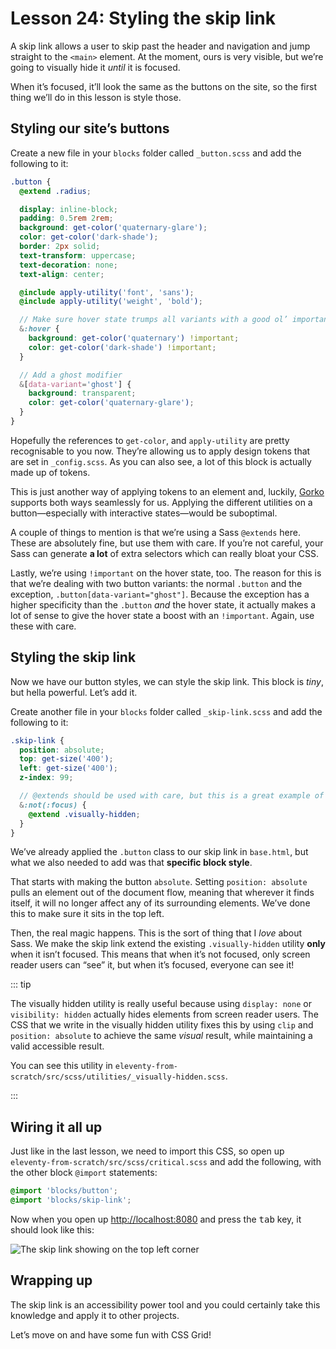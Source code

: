 # Lesson 24: Styling the skip link

<ContentWarning />
 
A skip link allows a user to skip past the header and navigation and jump straight to the `<main>` element. At the moment, ours is very visible, but we’re going to visually hide it _until_ it is focused.

When it’s focused, it’ll look the same as the buttons on the site, so the first thing we’ll do in this lesson is style those.

## Styling our site’s buttons

Create a new file in your `blocks` folder called `_button.scss` and add the following to it:

```scss
.button {
  @extend .radius;

  display: inline-block;
  padding: 0.5rem 2rem;
  background: get-color('quaternary-glare');
  color: get-color('dark-shade');
  border: 2px solid;
  text-transform: uppercase;
  text-decoration: none;
  text-align: center;

  @include apply-utility('font', 'sans');
  @include apply-utility('weight', 'bold');

  // Make sure hover state trumps all variants with a good ol’ important
  &:hover {
    background: get-color('quaternary') !important;
    color: get-color('dark-shade') !important;
  }

  // Add a ghost modifier
  &[data-variant='ghost'] {
    background: transparent;
    color: get-color('quaternary-glare');
  }
}
```

Hopefully the references to `get-color`, and `apply-utility` are pretty recognisable to you now. They’re allowing us to apply design tokens that are set in `_config.scss`. As you can also see, a lot of this block is actually made up of tokens.

This is just another way of applying tokens to an element and, luckily, [Gorko](https://github.com/hankchizljaw/gorko) supports both ways seamlessly for us. Applying the different utilities on a button—especially with interactive states—would be suboptimal.

A couple of things to mention is that we’re using a Sass `@extends` here. These are absolutely fine, but use them with care. If you’re not careful, your Sass can generate **a lot** of extra selectors which can really bloat your CSS.

Lastly, we’re using `!important` on the hover state, too. The reason for this is that we’re dealing with two button variants: the normal `.button` and the exception, `.button[data-variant="ghost"]`. Because the exception has a higher specificity than the `.button` _and_ the hover state, it actually makes a lot of sense to give the hover state a boost with an `!important`. Again, use these with care.

## Styling the skip link

Now we have our button styles, we can style the skip link. This block is _tiny_, but hella powerful. Let’s add it.

Create another file in your `blocks` folder called `_skip-link.scss` and add the following to it:

```scss
.skip-link {
  position: absolute;
  top: get-size('400');
  left: get-size('400');
  z-index: 99;

  // @extends should be used with care, but this is a great example of them being hella useful
  &:not(:focus) {
    @extend .visually-hidden;
  }
}
```

We’ve already applied the `.button` class to our skip link in `base.html`, but what we also needed to add was that **specific block style**.

That starts with making the button `absolute`. Setting `position: absolute` pulls an element out of the document flow, meaning that wherever it finds itself, it will no longer affect any of its surrounding elements. We’ve done this to make sure it sits in the top left.

Then, the real magic happens. This is the sort of thing that I _love_ about Sass. We make the skip link extend the existing `.visually-hidden` utility **only** when it isn’t focused. This means that when it’s not focused, only screen reader users can “see” it, but when it’s focused, everyone can see it!

::: tip

The visually hidden utility is really useful because using `display: none` or `visibility: hidden` actually hides elements from screen reader users. The CSS that we write in the visually hidden utility fixes this by using `clip` and `position: absolute` to achieve the same _visual_ result, while maintaining a valid accessible result.

You can see this utility in `eleventy-from-scratch/src/scss/utilities/_visually-hidden.scss`.

:::

## Wiring it all up

Just like in the last lesson, we need to import this CSS, so open up `eleventy-from-scratch/src/scss/critical.scss` and add the following, with the other block `@import` statements:

```scss
@import 'blocks/button';
@import 'blocks/skip-link';
```

Now when you open up <http://localhost:8080> and press the <kbd>tab</kbd> key, it should look like this:

![The skip link showing on the top left corner](/images/courses/learn-eleventy-from-scratch/ss-skip-link.jpg)

## Wrapping up

The skip link is an accessibility power tool and you could certainly take this knowledge and apply it to other projects.

Let’s move on and have some fun with CSS Grid!
